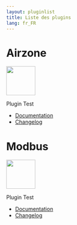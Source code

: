 ```yaml
---
layout: pluginlist
title: Liste des plugins
lang: fr_FR
---
```


# Airzone

[<img width="77" src="{{site.market}}/filestore/market/plugin/images/airzone_icon.png">]({{site.docJeedom}}/airzone/{{page.lang}})

Plugin Test

- [Documentation]({{site.docJeedom}}/airzone{{page.lang}})
- [Changelog]({{site.docJeedom}}/airzone/{{page.lang}}/changelog)

# Modbus

[<img width="77" src="{{site.market}}/filestore/market/plugin/images/modbus_icon.png">]({{site.docJeedom}}/automation%20protocol/modbus/{{page.lang}})

Plugin Test

- [Documentation]({{site.docJeedom}}/automation%20protocol/modbus/{{page.lang}})
- [Changelog]({{site.docJeedom}}/automation%20protocol/modbus/{{page.lang}}/changelog)


